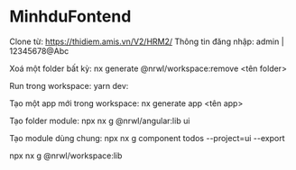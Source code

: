 # MinhduFontend

Clone từ: https://thidiem.amis.vn/V2/HRM2/
Thông tin đăng nhập: admin  |   12345678@Abc

Xoá một folder bất kỳ: nx generate @nrwl/workspace:remove <tên folder>

Run trong workspace: yarn dev:<app-name>  

Tạo một app mới trong workspace: nx generate app <tên app> 
  
Tạo folder module: npx nx g @nrwl/angular:lib ui

Tạo module dùng chung: npx nx g component todos --project=ui --export


 npx nx g @nrwl/workspace:lib

